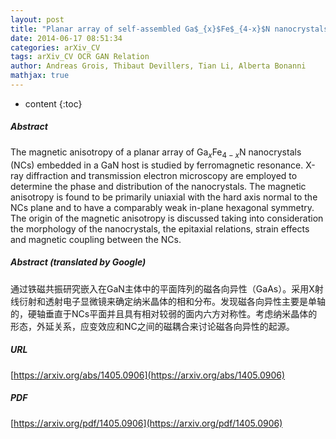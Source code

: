 ```yaml
---
layout: post
title: "Planar array of self-assembled Ga$_{x}$Fe$_{4-x}$N nanocrystals in GaN: Magnetic anisotropy determined via ferromagnetic resonance"
date: 2014-06-17 08:51:34
categories: arXiv_CV
tags: arXiv_CV OCR GAN Relation
author: Andreas Grois, Thibaut Devillers, Tian Li, Alberta Bonanni
mathjax: true
---
```


* content
{:toc}

##### Abstract
The magnetic anisotropy of a planar array of Ga$_{x}$Fe$_{4-x}$N nanocrystals (NCs) embedded in a GaN host is studied by ferromagnetic resonance. X-ray diffraction and transmission electron microscopy are employed to determine the phase and distribution of the nanocrystals. The magnetic anisotropy is found to be primarily uniaxial with the hard axis normal to the NCs plane and to have a comparably weak in-plane hexagonal symmetry. The origin of the magnetic anisotropy is discussed taking into consideration the morphology of the nanocrystals, the epitaxial relations, strain effects and magnetic coupling between the NCs.

##### Abstract (translated by Google)
通过铁磁共振研究嵌入在GaN主体中的平面阵列的磁各向异性（GaAs）。采用X射线衍射和透射电子显微镜来确定纳米晶体的相和分布。发现磁各向异性主要是单轴的，硬轴垂直于NCs平面并且具有相对较弱的面内六方对称性。考虑纳米晶体的形态，外延关系，应变效应和NC之间的磁耦合来讨论磁各向异性的起源。

##### URL
[https://arxiv.org/abs/1405.0906](https://arxiv.org/abs/1405.0906)

##### PDF
[https://arxiv.org/pdf/1405.0906](https://arxiv.org/pdf/1405.0906)

